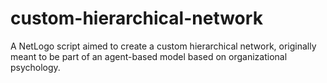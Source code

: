 # custom-hierarchical-network
A NetLogo script aimed to create a custom hierarchical network, originally meant to be part of an agent-based model based on  organizational psychology.
